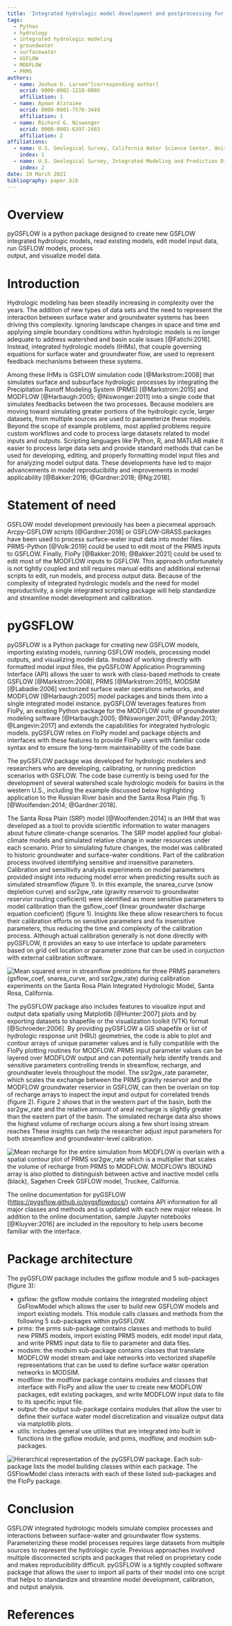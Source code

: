 ```yaml
---
title: 'Integrated hydrologic model development and postprocessing for GSFLOW using pyGSFLOW'  
tags:
  - Python
  - hydrology
  - integrated hydrologic modeling
  - groundwater
  - surfacewater
  - GSFLOW
  - MODFLOW
  - PRMS  
authors:
  - name: Joshua D. Larsen^[corresponding author]
    ocrid: 0000-0002-1218-800X
    affiliation: 1
  - name: Ayman Alzraiee
    ocrid: 0000-0001-7576-3449
    affiliation: 1
  - name: Richard G. Niswonger
    ocrid: 0000-0001-6397-2403
    affiliation: 2  
affiliations:
  - name: U.S. Geological Survey, California Water Science Center, United States Geological Survey, Sacramento, CA
    index: 1
  - name: U.S. Geological Survey, Integrated Modeling and Prediction Division, Water Mission Area, United States Geological Survey, Menlo Park, CA
    index: 2  
date: 19 March 2021
bibliography: paper.bib
---
```


# Overview
pyGSFLOW is a python package designed to create new GSFLOW integrated hydrologic 
models, read existing models, edit model input data, run GSFLOW models, process  
output, and visualize model data.

# Introduction
Hydrologic modeling has been steadily increasing in complexity over the years. 
The addition of new types of data sets and the need to represent the interaction 
between surface water and groundwater systems has been driving this complexity. 
Ignoring landscape changes in space and time and applying simple boundary conditions 
within hydrologic models is no longer adequate to address watershed and basin scale 
issues [@Fatichi:2016]. Instead, integrated hydrologic models (IHMs), that couple 
governing equations for surface water and groundwater flow, are used to represent 
feedback mechanisms between these systems.

Among these IHMs is GSFLOW simulation code [@Markstrom:2008] that 
simulates surface and subsurface hydrologic processes by integrating the 
Precipitation Runoff Modeling System (PRMS) [@Markstrom:2015] and 
MODFLOW [@Harbaugh:2005; @Niswonger:2011] into a single code that 
simulates feedbacks between the two processes. Because modelers are moving 
toward simulating greater portions of the hydrologic cycle, larger datasets, 
from multiple sources are used to parameterize these models. Beyond the scope 
of example problems, most applied problems require custom workflows and code 
to process large datasets related to model inputs and outputs. Scripting languages 
like Python, R, and MATLAB make it easier to process large data sets and provide 
standard methods that can be used for developing, editing, and properly formatting 
model input files and for analyzing model output data. These developments have led 
to major advancements in model reproducibility and improvements in model 
applicability [@Bakker:2016; @Gardner:2018; @Ng:2018].

# Statement of need
GSFLOW model development previously has been a piecemeal approach. Arcpy-GSFLOW 
scripts [@Gardner:2018] or GSFLOW-GRASS packages have been used to 
process surface-water input data into model files. PRMS-Python 
[@Volk:2019] could be used to edit most of the PRMS inputs to 
GSFLOW. Finally, FloPy [@Bakker:2016; @Bakker:2021] could be used to edit 
most of the MODFLOW inputs to GSFLOW. This approach unfortunately is not tightly 
coupled and still requires  manual edits and additional external scripts to edit, 
run models, and process output data. Because of the complexity of integrated 
hydrologic models and the need for model reproductivity, a single integrated 
scripting package will help standardize and streamline model development and calibration. 

# pyGSFLOW
pyGSFLOW is a Python package for creating new GSFLOW models, importing existing 
models, running GSFLOW models, processing model outputs, and visualizing model 
data. Instead of working directly with formatted model input files, the pyGSFLOW 
Application Programming Interface (API)  allows the user to work with class-based 
methods to create GSFLOW [@Markstrom:2008], PRMS [@Markstrom:2015], MODSIM 
[@Labadie:2006] vectorized surface water operations networks, and 
MODFLOW [@Harbaugh:2005] model packages and binds them into a single integrated 
model instance. pyGSFLOW leverages features from FloPy, an existing Python package 
for the MODFLOW suite of groundwater modeling software
[@Harbaugh:2005; @Niswonger:2011; @Panday:2013; @Langevin:2017] 
and extends the capabilities for integrated hydrologic models. pyGSFLOW 
relies on FloPy model and package objects and interfaces with these features 
to provide FloPy users with familiar code syntax and to ensure the 
long-term maintainability of the code base.

The pyGSFLOW package was developed for hydrologic modelers and researchers 
who are developing, calibrating, or running prediction scenarios with GSFLOW. 
The code base currently is being used for the development of several watershed 
scale hydrologic models for basins in the western U.S., including the example 
discussed below highlighting application to the Russian River basin and 
the Santa Rosa Plain (fig. 1) [@Woolfenden:2014; @Gardner:2018]. 

The Santa Rosa Plain (SRP) model [@Woolfenden:2014] is an IHM that was developed 
as a tool to provide scientific information to water managers about future 
climate-change scenarios. The SRP model applied four global-climate models and 
simulated relative change in water resources under each scenario. Prior to 
simulating future changes, the model was calibrated to historic groundwater and 
surface-water conditions. Part of the calibration process involved identifying 
sensitive and insensitive parameters. Calibration and sensitivity analysis experiments 
on model parameters provided insight into reducing model error when predicting results 
such as simulated streamflow (figure 1). In this example, the snarea_curve (snow 
depletion curve) and ssr2gw_rate (gravity reservoir to groundwater reservior 
routing coeficient) were identified as more sensitive parameters to model calibration 
than the gsflow_coef (linear groundwater discharge equation coeficient) (figure 1). Insights 
like these allow researchers to focus their calibration efforts on sensitive 
parameters and fix insensitive parameters, thus reducing the time and complexity 
of the calibration process. Although actual calibration generally is not done directly 
with pyGSFLOW, it provides an easy to use interface to update parameters based on grid 
cell location or parameter zone that can be used in conjuction with external 
calibration software.

![Mean squared error in streamflow preditions for three PRMS parameters 
(gsflow_coef, snarea_curve, and ssr2gw_rate) during calibration experiments 
on the Santa Rosa Plain Integrated Hydrologic Model, 
Santa Rosa, California.](calibration_example.png)


The pyGSFLOW package also includes features to visualize input and output data 
spatially using Matplotlib [@Hunter:2007] plots and by exporting datasets to shapefile or the 
visualization toolkit (VTK) format [@Schroeder:2006]. By providing pyGSFLOW a GIS 
shapefile or list of hydrologic response unit (HRU) geometries, the code is able to 
plot and contour arrays of unique parameter values and is fully compatible with 
the FloPy plotting routines for MODFLOW. PRMS input parameter values can be layered 
over MODFLOW output and can potentially help identify trends and sensitive parameters 
controlling  trends in streamflow, recharge, and groundwater levels throughout the 
model. The ssr2gw_rate parameter, which scales the exchange between the PRMS gravity 
reservoir and the MODFLOW groundwater reservior in GSFLOW, can then be overlain on 
top of recharge arrays to inspect the input and output for correlated trends (figure 2). 
Figure 2 shows that in the western part of the basin, both the ssr2gw_rate and the 
relative amount of areal recharge is slightly greater than the eastern part of the 
basin. The simulated recharge data also shows the highest volume of recharge occurs 
along a few short losing stream reaches These insights can help the researcher adjust 
input parameters for both streamflow and groundwater-level calibration.

![Mean recharge for the entire simulation from MODFLOW is overlain with a spatial 
contour plot of PRMS ssr2gw_rate which is a multiplier that scales the volume of 
recharge from PRMS to MODFLOW. MODFLOW’s IBOUND array is also plotted to distinguish 
between active and inactive model cells (black), Sagehen Creek GSFLOW model, 
Truckee, California.](sagehen_plot.png)


The online documentation for pyGSFLOW (https://pygsflow.github.io/pygsflowdocs/) contains 
API information for all major classes and methods and is updated with each new major 
release. In addition to the online documentation, sample Jupyter notebooks [@Kluyver:2016] 
are included in the repository to help users become familiar with the 
interface.

# Package architecture
The pyGSFLOW package includes the gsflow module and 5 sub-packages (figure 3):

   - gsflow: the gsflow module contains the integrated modeling object 
   GsFlowModel which allows the user to build new GSFLOW models and import 
   existing models. This module calls classes and methods from the following 
   5 sub-packages within pyGSFLOW.
   - prms: the prms sub-package contains classes and methods to build new PRMS 
   models, import existing PRMS models, edit model input data, and write PRMS 
   input data to file to parameter and data files.
   - modsim: the modsim sub-package contains classes that translate MODFLOW 
   model stream and lake networks into vectorized shapefile representations 
   that can be used to define surface water operation networks in MODSIM.
   - modflow: the modflow package contains modules and classes that interface 
   with FloPy and allow the user to create new MODFLOW packages, edit existing 
   packages, and write MODFLOW input data to file to its specific input file.
   - output: the output sub-package contains modules that allow the user to 
   define their surface water model discretization and visualize output data 
   via matplotlib plots.
   - utils: includes general use utilities that are integrated into built in 
   functions in the gsflow module, and prms, modflow, and modsim sub-packages.

![Hierarchical representation of the pyGSFLOW package. Each sub-package lists
the model building classes within each package. The GSFlowModel class interacts
with each of these listed sub-packages and the FloPy
package.](Package_architecture.png)


# Conclusion
GSFLOW integrated hydrologic models simulate complex processes and interactions 
between surface-water and groundwater flow systems. Parameterizing these model 
processes requires large datasets from multiple sources to represent the hydrologic 
cycle. Previous approaches involved multiple disconnected scripts and packages that 
relied on proprietary code and makes reproducibility difficult. pyGSFLOW is a tightly 
coupled software package that allows the user to import all parts of their model into 
one script that helps to standardize and streamline model development, 
calibration, and output analysis.

# References



